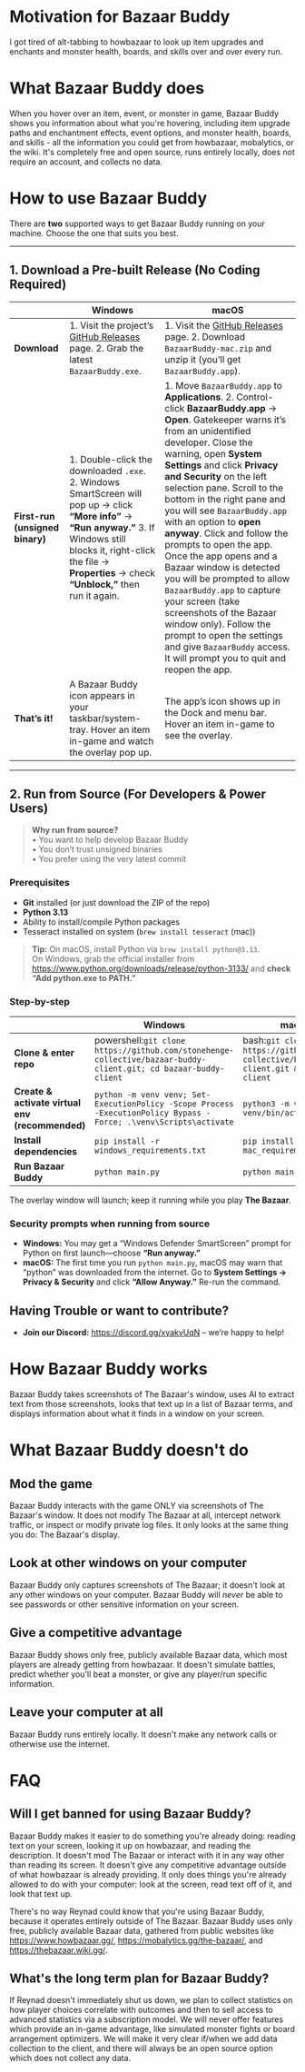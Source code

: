 # Motivation for Bazaar Buddy
I got tired of alt-tabbing to howbazaar to look up item upgrades and enchants and monster health, boards, and skills over and over every run.

# What Bazaar Buddy does
When you hover over an item, event, or monster in game, Bazaar Buddy shows you information about what you're hovering, including item upgrade paths and enchantment effects, event options, and monster health, boards, and skills - all the information you could get from howbazaar, mobalytics, or the wiki. It's completely free and open source, runs entirely locally, does not require an account, and collects no data.

# How to use Bazaar Buddy

There are **two** supported ways to get Bazaar Buddy running on your machine. Choose the one that suits you best.

---

## 1. Download a Pre-built Release (No Coding Required)

|            | **Windows** | **macOS** |
|------------|-------------|-----------|
| **Download** | 1. Visit the project’s [GitHub Releases](https://github.com/stonehenge-collective/bazaar-buddy-client/releases) page. 2. Grab the latest `BazaarBuddy.exe`. | 1. Visit the [GitHub Releases](https://github.com/stonehenge-collective/bazaar-buddy-client/releases) page. 2. Download `BazaarBuddy-mac.zip` and unzip it (you’ll get `BazaarBuddy.app`). |
| **First-run (unsigned binary)** | 1. Double-click the downloaded `.exe`. 2. Windows SmartScreen will pop up → click **“More info”** → **“Run anyway.”** 3. If Windows still blocks it, right-click the file → **Properties** → check **“Unblock,”** then run it again. | 1. Move `BazaarBuddy.app` to **Applications**. 2. Control-click **BazaarBuddy.app** → **Open**. Gatekeeper warns it’s from an unidentified developer. Close the warning, open **System Settings** and click **Privacy and Security** on the left selection pane. Scroll to the bottom in the right pane and you will see `BazaarBuddy.app` with an option to **open anyway**. Click and follow the prompts to open the app. Once the app opens and a Bazaar window is detected you will be prompted to allow `BazaarBuddy.app` to capture your screen (take screenshots of the Bazaar window only). Follow the prompt to open the settings and give `BazaarBuddy` access. It will prompt you to quit and reopen the app. |
| **That’s it!** | A Bazaar Buddy icon appears in your taskbar/system-tray. Hover an item in-game and watch the overlay pop up. | The app’s icon shows up in the Dock and menu bar. Hover an item in-game to see the overlay. |

---

## 2. Run from Source (For Developers & Power Users)

> **Why run from source?**  
> • You want to help develop Bazaar Buddy  
> • You don’t trust unsigned binaries  
> • You prefer using the very latest commit

### Prerequisites

* **Git** installed (or just download the ZIP of the repo)  
* **Python 3.13**
* Ability to install/compile Python packages
* Tesseract installed on system (`brew install tesseract` (mac))   

> **Tip:** On macOS, install Python via `brew install python@3.13`.  
> On Windows, grab the official installer from https://www.python.org/downloads/release/python-3133/ and **check “Add python.exe to PATH.”**

### Step-by-step

|            | **Windows** | **macOS / Linux** |
|------------|-------------|-------------------|
| **Clone & enter repo** | powershell:```git clone https://github.com/stonehenge-collective/bazaar-buddy-client.git; cd bazaar-buddy-client``` | bash:```git clone https://github.com/stonehenge-collective/bazaar-buddy-client.git && cd bazaar-buddy-client``` |
| **Create & activate virtual env (recommended)** | ```python -m venv venv; Set-ExecutionPolicy -Scope Process -ExecutionPolicy Bypass -Force; .\venv\Scripts\activate``` | ```python3 -m venv venv && source venv/bin/activate``` |
| **Install dependencies** | ```pip install -r windows_requirements.txt``` | ```pip install -r mac_requirements.txt``` |
| **Run Bazaar Buddy** | ```python main.py``` | ```python main.py``` |

The overlay window will launch; keep it running while you play **The Bazaar**.

### Security prompts when running from source

* **Windows:** You may get a “Windows Defender SmartScreen” prompt for Python on first launch—choose **“Run anyway.”**
* **macOS:** The first time you run `python main.py`, macOS may warn that “python” was downloaded from the internet. Go to **System Settings → Privacy & Security** and click **“Allow Anyway.”** Re-run the command.

## Having Trouble or want to contribute?

* **Join our Discord:** <https://discord.gg/xyakvUqN> – we’re happy to help!  

# How Bazaar Buddy works
Bazaar Buddy takes screenshots of The Bazaar's window, uses AI to extract text from those screenshots, looks that text up in a list of Bazaar terms, and displays information about what it finds in a window on your screen.

# What Bazaar Buddy doesn't do
## Mod the game
Bazaar Buddy interacts with the game ONLY via screenshots of The Bazaar's window. It does not modify The Bazaar at all, intercept network traffic, or inspect or modify private log files. It only looks at the same thing you do: The Bazaar's display.

## Look at other windows on your computer
Bazaar Buddy only captures screenshots of The Bazaar; it doesn't look at any other windows on your computer. Bazaar Buddy will _never_ be able to see passwords or other sensitive information on your screen.

## Give a competitive advantage
Bazaar Buddy shows only free, publicly available Bazaar data, which most players are already getting from howbazaar. It doesn't simulate battles, predict whether you'll beat a monster, or give any player/run specific information.

## Leave your computer at all
Bazaar Buddy runs entirely locally. It doesn't make any network calls or otherwise use the internet.

# FAQ
## Will I get banned for using Bazaar Buddy?
Bazaar Buddy makes it easier to do something you're already doing: reading text on your screen, looking it up on howbazaar, and reading the description. It doesn't mod The Bazaar or interact with it in any way other than reading its screen. It doesn't give any competitive advantage outside of what howbazaar is already providing. It only does things you're already allowed to do with your computer: look at the screen, read text off of it, and look that text up. 

There's no way Reynad could know that you're using Bazaar Buddy, because it operates entirely outside of The Bazaar. Bazaar Buddy uses only free, publicly available Bazaar data, gathered from public websites like <https://www.howbazaar.gg/>, <https://mobalytics.gg/the-bazaar/>, and <https://thebazaar.wiki.gg/>.

## What's the long term plan for Bazaar Buddy?
If Reynad doesn't immediately shut us down, we plan to collect statistics on how player choices correlate with outcomes and then to sell access to advanced statistics via a subscription model. We will never offer features which provide an in-game advantage, like simulated monster fights or board arrangement optimizers. We will make it very clear if/when we add data collection to the client, and there will always be an open source option which does not collect any data.
